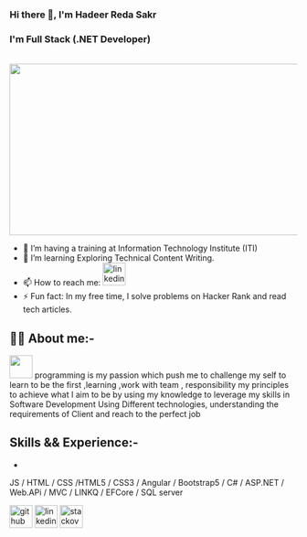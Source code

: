 ### Hi there 👋, I'm Hadeer Reda Sakr
### I'm Full Stack (.NET Developer)
<br>
<img src='https://cdn.dribbble.com/users/1364029/screenshots/16093268/media/68e82a7fb4904614a9066d6b540c14b2.gif' height='300px' width='600px' >



- 🔭  I’m having a training at Information Technology Institute (ITI) 
- 🌱 I’m learning Exploring Technical Content Writing. 
- 📫 How to reach me:  [<img src='https://cdn.jsdelivr.net/npm/simple-icons@3.0.1/icons/linkedin.svg' alt='linkedin' height='40'>](linkedin.com/in/hadeer-sakr-0a7430185)  
- ⚡ Fun fact:  In my free time, I solve problems on Hacker Rank and read tech articles.
 
## 👨‍💻 About me:-

 
  <span>  <img src='https://media1.giphy.com/media/lP8xu5t2DLGG045H8F/giphy.gif' height='40px' width='40px'> programming is my passion which push me to challenge my self to learn to be the first ,learning ,work with team , responsibility my principles to achieve what I aim to be by using my knowledge to leverage my skills in Software Development Using Different technologies, understanding the requirements of Client and reach to the perfect job  </span>



## Skills && Experience:-  
* 
JS / HTML / CSS /HTML5 / CSS3 / Angular / Bootstrap5 / C# / ASP.NET / Web.APi / MVC / LINKQ / EFCore / SQL server




 [<img src='https://cdn.jsdelivr.net/npm/simple-icons@3.0.1/icons/github.svg' alt='github' height='40'>](https://github.com/Hadeer-reda-sakr) 
 [<img src='https://cdn.jsdelivr.net/npm/simple-icons@3.0.1/icons/linkedin.svg' alt='linkedin' height='40'>](linkedin.com/in/hadeer-sakr-0a7430185//) 
 [<img src='https://cdn.jsdelivr.net/npm/simple-icons@3.0.1/icons/stackoverflow.svg' alt='stackoverflow' height='40'>](https://stackoverflow.com/users/https://stackoverflow.com/users/22487568/hadeer-sakr)  



